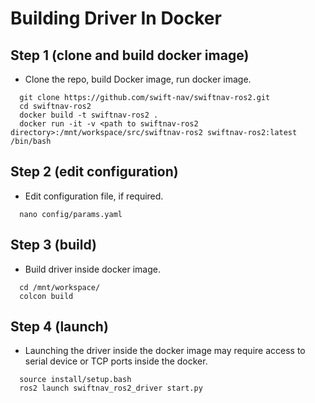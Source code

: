 # Building Driver In Docker

## Step 1 (clone and build docker image)
  - Clone the repo, build Docker image, run docker image.
  ```
    git clone https://github.com/swift-nav/swiftnav-ros2.git
    cd swiftnav-ros2
    docker build -t swiftnav-ros2 .
    docker run -it -v <path to swiftnav-ros2 directory>:/mnt/workspace/src/swiftnav-ros2 swiftnav-ros2:latest /bin/bash
  ```

## Step 2 (edit configuration)
  - Edit configuration file, if required.
  ```
    nano config/params.yaml
  ```

## Step 3 (build)
  - Build driver inside docker image.
  ```
    cd /mnt/workspace/
    colcon build
  ```

## Step 4 (launch)
  - Launching the driver inside the docker image may require access to serial device or TCP ports inside the docker.
  ```
    source install/setup.bash
    ros2 launch swiftnav_ros2_driver start.py
  ```

